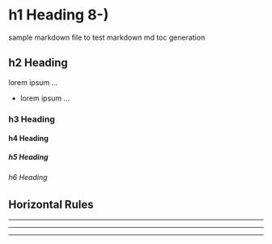 # h1 Heading 8-)

sample markdown file to test markdown md toc generation

## h2 Heading

lorem ipsum ...
* lorem ipsum ...

### h3 Heading
#### h4 Heading
##### h5 Heading
###### h6 Heading


## Horizontal Rules
___

---

***
